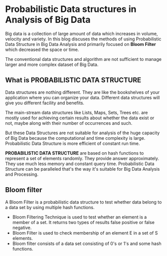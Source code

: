 
# Probabilistic Data structures in Analysis of Big Data
Big data is a collection of large amount of data which increases in volume, velocity and variety. In this blog discuses the methods of using Probabilistic Data Structure in Big Data Analysis and primarily focused on **Bloom Filter** which decreased the space or time.

The conventional data structures and algorithm are not sufficient to manage larger and more complex dataset of Big Data.

## What is PROBABILISTIC DATA STRUCTURE
Data structures are nothing different. They are like the bookshelves of your application where you can organize your data. Different data structures will give you different facility and benefits. 

The main-stream data structures like Lists, Maps, Sets, Trees etc. are mostly used for achieving certain results about whether the data exist or not, maybe along with their number of occurrences and such.

But these Data Structures are not suitable for analysis of the huge capacity of Big Data because the computational and time complexity is large. Probabilistic Data Structure is more efficient of constant run time.

**PROBABILISTIC DATA STRUCTURE**  are based on hash functions to represent a set of elements randomly. They provide answer approximately. They use much less memory and constant query time. Probabilistic Data Structure can be paralleled that's the way it's  suitable for Big Data Analysis and Processing.

## Bloom filter
A Bloom Filter is a probabilistic data structure to test whether data belong to a data set by using multiple hash functions. 

 - Bloom Filtering Technique is used to test whether an element is a member of a set. It returns two types of results false positive or false negative.
 - Bloom Filter is used to check membership of an element E in a set of S elements.
 - Bloom filter consists of a data set consisting of 0's or 1's and some
   hash functions.
   

 

<!--stackedit_data:
eyJoaXN0b3J5IjpbOTM0NjE4OTA2LC0zMjQyODA3MzAsLTIxMT
Q1MDA0ODMsLTIxMjI0NjU3ODEsNDU4ODkwMDEzLC0xNjU2ODc3
MDEwLDExODM0NTIzNDgsLTE4OTU5ODk1NTEsMjExNzgxMjg4MS
wxNTA1MjcwMjk2LC0xOTY4NjcxNzMsLTYzNzMzNjAwNiwtODIy
ODE4MjQwLC0yMDczMzU0Njc4LDEyNTc5MTM3NjgsLTczNDI2Mz
E5MywxNzE3MjE5Nzc0LC05Mzk3MzYxNTgsLTEwMDk2NDUwMTMs
LTc5MjA5ODkwMl19
-->